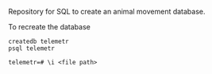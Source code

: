 Repository for SQL to create an animal movement database.

To recreate the database

```
createdb telemetr
psql telemetr

telemetr=# \i <file path>
```
